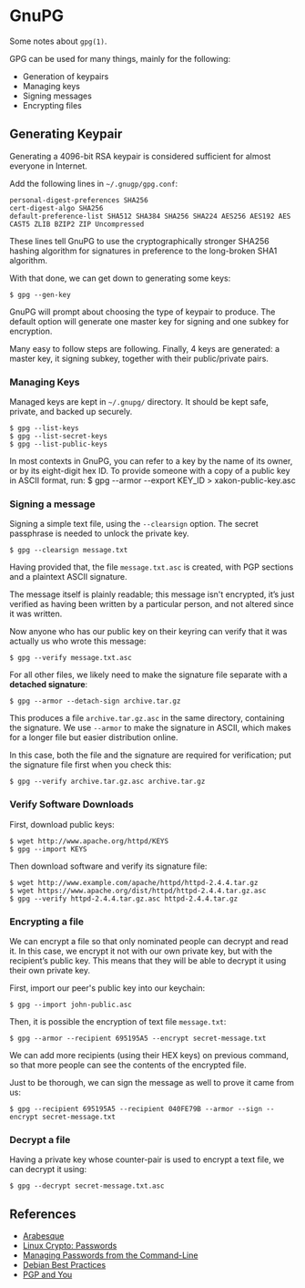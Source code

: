 GnuPG
=====

Some notes about `gpg(1)`.

GPG can be used for many things, mainly for the following:

 - Generation of keypairs
 - Managing keys
 - Signing messages
 - Encrypting files

## Generating Keypair

Generating a 4096-bit RSA keypair is considered sufficient for almost everyone
in Internet.

Add the following lines in `~/.gnugp/gpg.conf`:

    personal-digest-preferences SHA256
    cert-digest-algo SHA256
    default-preference-list SHA512 SHA384 SHA256 SHA224 AES256 AES192 AES CAST5 ZLIB BZIP2 ZIP Uncompressed

These lines tell GnuPG to use the cryptographically stronger SHA256 hashing
algorithm for signatures in preference to the long-broken SHA1 algorithm.

With that done, we can get down to generating some keys:

    $ gpg --gen-key

GnuPG will prompt about choosing the type of keypair to produce.  The default option
will generate one master key for signing and one subkey for encryption.

Many easy to follow steps are following.  Finally, 4 keys are generated: a master key,
it signing subkey, together with their public/private pairs.

### Managing Keys

Managed keys are kept in `~/.gnupg/` directory.  It should be kept safe, private,
and backed up securely.

    $ gpg --list-keys
    $ gpg --list-secret-keys
    $ gpg --list-public-keys

In most contexts in GnuPG, you can refer to a key by the name of its owner, or by its eight-digit hex ID.
To provide someone with a copy of a public key in ASCII format, run:
    $ gpg --armor --export KEY_ID > xakon-public-key.asc

### Signing a message

Signing a simple text file, using the `--clearsign` option.  The secret passphrase is needed to unlock
the private key.

    $ gpg --clearsign message.txt

Having provided that, the file `message.txt.asc` is created, with PGP sections
and a plaintext ASCII signature.

The message itself is plainly readable; this message isn't encrypted, it’s just verified
as having been written by a particular person, and not altered since it was written.

Now anyone who has our public key on their keyring can verify that it was actually us who
wrote this message:

    $ gpg --verify message.txt.asc

For all other files, we likely need to make the signature file separate with a
**detached signature**:

    $ gpg --armor --detach-sign archive.tar.gz

This produces a file `archive.tar.gz.asc` in the same directory, containing the signature.
We use `--armor` to make the signature in ASCII, which makes for a longer file but easier
distribution online.

In this case, both the file and the signature are required for verification; put the
signature file first when you check this:

    $ gpg --verify archive.tar.gz.asc archive.tar.gz

### Verify Software Downloads

First, download public keys:

    $ wget http://www.apache.org/httpd/KEYS
    $ gpg --import KEYS

Then download software and verify its signature file:

    $ wget http://www.example.com/apache/httpd/httpd-2.4.4.tar.gz
    $ wget https://www.apache.org/dist/httpd/httpd-2.4.4.tar.gz.asc
    $ gpg --verify httpd-2.4.4.tar.gz.asc httpd-2.4.4.tar.gz

### Encrypting a file

We can encrypt a file so that only nominated people can decrypt and read it. In this case,
we encrypt it not with our own private key, but with the recipient’s public key. This
means that they will be able to decrypt it using their own private key.

First, import our peer's public key into our keychain:

    $ gpg --import john-public.asc

Then, it is possible the encryption of text file `message.txt`:

    $ gpg --armor --recipient 695195A5 --encrypt secret-message.txt

We can add more recipients (using their HEX keys) on previous command, so that more people
can see the contents of the encrypted file.

Just to be thorough, we can sign the message as well to prove it came from us:

    $ gpg --recipient 695195A5 --recipient 040FE79B --armor --sign --encrypt secret-message.txt

### Decrypt a file

Having a private key whose counter-pair is used to encrypt a text file, we can decrypt it
using:

    $ gpg --decrypt secret-message.txt.asc


## References

 - [Arabesque](http://blog.sanctum.geek.nz/series/linux-crypto/)
 - [Linux Crypto: Passwords](http://blog.sanctum.geek.nz/linux-crypto-passwords/)
 - [Managing Passwords from the Command-Line](http://xmodulo.com/manage-passwords-command-line-linux.html)
 - [Debian Best Practices](http://keyring.debian.org/creating-key.html)
 - [PGP and You](https://robots.thoughtbot.com/pgp-and-you)
